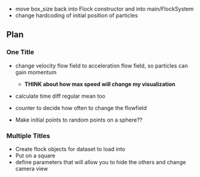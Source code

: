 
* move box_size back into Flock constructor and into main/FlockSystem
* change hardcoding of initial position of particles
## Plan
### One Title
* change velocity flow field to acceleration flow field, so particles can gain momentum
    * **THINK about how max speed will change my visualization**

* calculate time diff regular mean too
* counter to decide how often to change the flowfield

* Make initial points to random points on a sphere?? 

### Multiple Titles
* Create flock objects for dataset to load into
* Put on a square
* define parameters that will allow you to hide the others and change camera view

